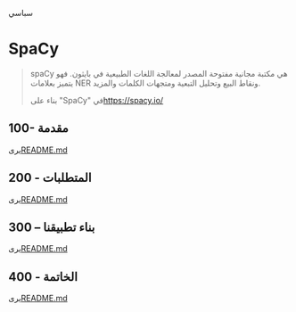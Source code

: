 سباسي

# SpaCy

> spaCy هي مكتبة مجانية مفتوحة المصدر لمعالجة اللغات الطبيعية في بايثون. فهو يتميز بعلامات NER ونقاط البيع وتحليل التبعية ومتجهات الكلمات والمزيد.
>
> بناء على "SpaCy" في<https://spacy.io/>

## 100- مقدمة

يرى[README.md](./100/README.md)

## 200 - المتطلبات

يرى[README.md](./200/README.md)

## 300 – بناء تطبيقنا

يرى[README.md](./300/README.md)

## 400 - الخاتمة

يرى[README.md](./400/README.md)
